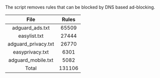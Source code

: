 The script removes rules that can be blocked by DNS based ad-blocking.


| File | Rules |
|:----:|:-----:|
| adguard_ads.txt | 65509 |
| easylist.txt | 27444 |
| adguard_privacy.txt | 26770 |
| easyprivacy.txt | 6301 |
| adguard_mobile.txt | 5082 |
| Total | 131106 |
